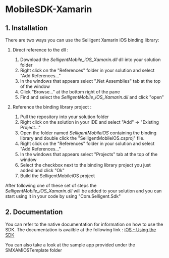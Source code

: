# MobileSDK-Xamarin

## 1. Installation

There are two ways you can use the Selligent Xamarin iOS binding library:

1.	Direct reference to the dll :

	1.	Download the *SelligentMobile_iOS_Xamarin.dll*  dll into your solution folder
	1.	Right click on the "References" folder in your solution and select "Add References..."
	1.	In the windows that appears select ".Net Assemblies" tab at the top of the window
	1.	Click "Browse..." at the bottom right of the pane
	1.	Find and select the *SelligentMobile_iOS_Xamarin.dll* and click "open"

1.	Reference the binding library project :

	1.	Pull the repository into your solution folder
	1.	Right click on the solution in your IDE and select "Add" -> "Existing Project..."
	1.	Open the folder named *SelligentMobileiOS* containing the binding library and double click the "SelligentMobileiOS.csproj" file.
	1.	Right click on the "References" folder in your solution and select "Add References..."
	1.	In the windows that appears select "Projects" tab at the top of the window
	1.	Select the checkbox next to the binding library project you just added and click "Ok"
	1.	Build the SelligentMobileiOS project

After following one of these set of steps the *SelligentMobile_iOS_Xamarin.dll* will be added to your solution and you can start using it in your code by using "Com.Selligent.Sdk" 

## 2. Documentation

You can refer to the native documentation for information on how to use the SDK. The documentation is availble at the following link : [iOS - Using the SDK](https://github.com/SelligentMarketingCloud/MobileSDK-iOS/blob/master/Documentation/Using%20the%20SDK.pdf)

You can also take a look at the sample app provided under the SMXAMiOSTemplate folder
